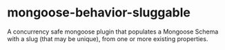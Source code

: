 # mongoose-behavior-sluggable
A concurrency safe mongoose plugin that populates a Mongoose Schema with a slug (that may be unique), from one or more existing properties.
